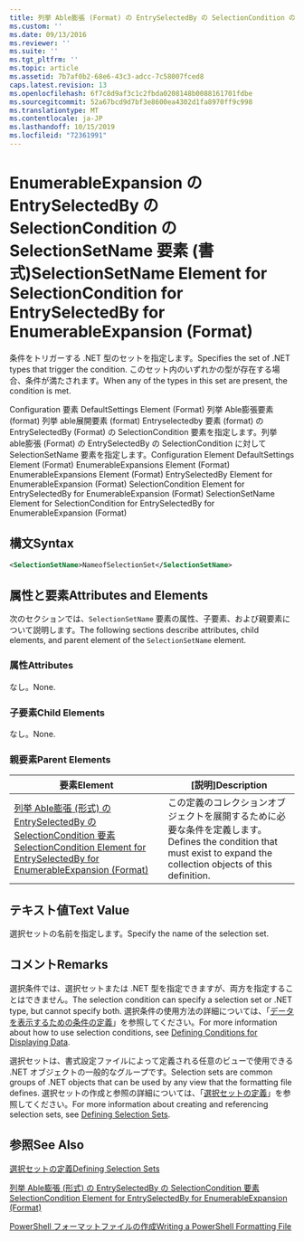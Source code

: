 ```yaml
---
title: 列挙 Able膨張 (Format) の EntrySelectedBy の SelectionCondition の SelectionSetName 要素Microsoft Docs
ms.custom: ''
ms.date: 09/13/2016
ms.reviewer: ''
ms.suite: ''
ms.tgt_pltfrm: ''
ms.topic: article
ms.assetid: 7b7af0b2-68e6-43c3-adcc-7c58007fced8
caps.latest.revision: 13
ms.openlocfilehash: 6f7c8d9af3c1c2fbda0208148b0088161701fdbe
ms.sourcegitcommit: 52a67bcd9d7bf3e8600ea4302d1fa8970ff9c998
ms.translationtype: MT
ms.contentlocale: ja-JP
ms.lasthandoff: 10/15/2019
ms.locfileid: "72361991"
---
```

# <a name="selectionsetname-element-for-selectioncondition-for-entryselectedby-for-enumerableexpansion-format"></a><span data-ttu-id="a7608-102">EnumerableExpansion の EntrySelectedBy の SelectionCondition の SelectionSetName 要素 (書式)</span><span class="sxs-lookup"><span data-stu-id="a7608-102">SelectionSetName Element for SelectionCondition for EntrySelectedBy for EnumerableExpansion (Format)</span></span>

<span data-ttu-id="a7608-103">条件をトリガーする .NET 型のセットを指定します。</span><span class="sxs-lookup"><span data-stu-id="a7608-103">Specifies the set of .NET types that trigger the condition.</span></span> <span data-ttu-id="a7608-104">このセット内のいずれかの型が存在する場合、条件が満たされます。</span><span class="sxs-lookup"><span data-stu-id="a7608-104">When any of the types in this set are present, the condition is met.</span></span>

<span data-ttu-id="a7608-105">Configuration 要素 DefaultSettings Element (Format) 列挙 Able膨張要素 (format) 列挙 able展開要素 (format) Entryselectedby 要素 (format) の EntrySelectedBy (Format) の SelectionCondition 要素を指定します。列挙 able膨張 (Format) の EntrySelectedBy の SelectionCondition に対して SelectionSetName 要素を指定します。</span><span class="sxs-lookup"><span data-stu-id="a7608-105">Configuration Element DefaultSettings Element (Format) EnumerableExpansions Element (Format) EnumerableExpansions Element (Format) EntrySelectedBy Element for EnumerableExpansion (Format) SelectionCondition Element for EntrySelectedBy for EnumerableExpansion (Format) SelectionSetName Element for SelectionCondition for EntrySelectedBy for EnumerableExpansion (Format)</span></span>

## <a name="syntax"></a><span data-ttu-id="a7608-106">構文</span><span class="sxs-lookup"><span data-stu-id="a7608-106">Syntax</span></span>

```xml
<SelectionSetName>NameofSelectionSet</SelectionSetName>
```

## <a name="attributes-and-elements"></a><span data-ttu-id="a7608-107">属性と要素</span><span class="sxs-lookup"><span data-stu-id="a7608-107">Attributes and Elements</span></span>

<span data-ttu-id="a7608-108">次のセクションでは、`SelectionSetName` 要素の属性、子要素、および親要素について説明します。</span><span class="sxs-lookup"><span data-stu-id="a7608-108">The following sections describe attributes, child elements, and parent element of the `SelectionSetName` element.</span></span>

### <a name="attributes"></a><span data-ttu-id="a7608-109">属性</span><span class="sxs-lookup"><span data-stu-id="a7608-109">Attributes</span></span>

<span data-ttu-id="a7608-110">なし。</span><span class="sxs-lookup"><span data-stu-id="a7608-110">None.</span></span>

### <a name="child-elements"></a><span data-ttu-id="a7608-111">子要素</span><span class="sxs-lookup"><span data-stu-id="a7608-111">Child Elements</span></span>

<span data-ttu-id="a7608-112">なし。</span><span class="sxs-lookup"><span data-stu-id="a7608-112">None.</span></span>

### <a name="parent-elements"></a><span data-ttu-id="a7608-113">親要素</span><span class="sxs-lookup"><span data-stu-id="a7608-113">Parent Elements</span></span>

|<span data-ttu-id="a7608-114">要素</span><span class="sxs-lookup"><span data-stu-id="a7608-114">Element</span></span>|<span data-ttu-id="a7608-115">[説明]</span><span class="sxs-lookup"><span data-stu-id="a7608-115">Description</span></span>|
|-------------|-----------------|
|[<span data-ttu-id="a7608-116">列挙 Able膨張 (形式) の EntrySelectedBy の SelectionCondition 要素</span><span class="sxs-lookup"><span data-stu-id="a7608-116">SelectionCondition Element for EntrySelectedBy for EnumerableExpansion (Format)</span></span>](./selectioncondition-element-for-entryselectedby-for-enumerableexpansion-format.md)|<span data-ttu-id="a7608-117">この定義のコレクションオブジェクトを展開するために必要な条件を定義します。</span><span class="sxs-lookup"><span data-stu-id="a7608-117">Defines the condition that must exist to expand the collection objects of this definition.</span></span>|

## <a name="text-value"></a><span data-ttu-id="a7608-118">テキスト値</span><span class="sxs-lookup"><span data-stu-id="a7608-118">Text Value</span></span>

<span data-ttu-id="a7608-119">選択セットの名前を指定します。</span><span class="sxs-lookup"><span data-stu-id="a7608-119">Specify the name of the selection set.</span></span>

## <a name="remarks"></a><span data-ttu-id="a7608-120">コメント</span><span class="sxs-lookup"><span data-stu-id="a7608-120">Remarks</span></span>

<span data-ttu-id="a7608-121">選択条件では、選択セットまたは .NET 型を指定できますが、両方を指定することはできません。</span><span class="sxs-lookup"><span data-stu-id="a7608-121">The selection condition can specify a selection set or .NET type, but cannot specify both.</span></span> <span data-ttu-id="a7608-122">選択条件の使用方法の詳細については、「[データを表示するための条件の定義](./defining-conditions-for-displaying-data.md)」を参照してください。</span><span class="sxs-lookup"><span data-stu-id="a7608-122">For more information about how to use selection conditions, see [Defining Conditions for Displaying Data](./defining-conditions-for-displaying-data.md).</span></span>

<span data-ttu-id="a7608-123">選択セットは、書式設定ファイルによって定義される任意のビューで使用できる .NET オブジェクトの一般的なグループです。</span><span class="sxs-lookup"><span data-stu-id="a7608-123">Selection sets are common groups of .NET objects that can be used by any view that the formatting file defines.</span></span> <span data-ttu-id="a7608-124">選択セットの作成と参照の詳細については、「[選択セットの定義](./defining-selection-sets.md)」を参照してください。</span><span class="sxs-lookup"><span data-stu-id="a7608-124">For more information about creating and referencing selection sets, see [Defining Selection Sets](./defining-selection-sets.md).</span></span>

## <a name="see-also"></a><span data-ttu-id="a7608-125">参照</span><span class="sxs-lookup"><span data-stu-id="a7608-125">See Also</span></span>

[<span data-ttu-id="a7608-126">選択セットの定義</span><span class="sxs-lookup"><span data-stu-id="a7608-126">Defining Selection Sets</span></span>](./defining-selection-sets.md)

[<span data-ttu-id="a7608-127">列挙 Able膨張 (形式) の EntrySelectedBy の SelectionCondition 要素</span><span class="sxs-lookup"><span data-stu-id="a7608-127">SelectionCondition Element for EntrySelectedBy for EnumerableExpansion (Format)</span></span>](./selectioncondition-element-for-entryselectedby-for-enumerableexpansion-format.md)

[<span data-ttu-id="a7608-128">PowerShell フォーマットファイルの作成</span><span class="sxs-lookup"><span data-stu-id="a7608-128">Writing a PowerShell Formatting File</span></span>](./writing-a-powershell-formatting-file.md)
